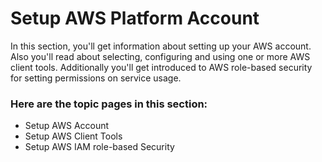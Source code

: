 # Setup AWS Platform Account

In this section, you'll get information about setting up your AWS account.  Also you'll read about selecting, configuring and using one or more AWS client tools.  Additionally you'll get introduced to AWS role-based security for setting permissions on service usage.

### Here are the topic pages in this section:

- Setup AWS Account
- Setup AWS Client Tools
- Setup AWS IAM role-based Security


